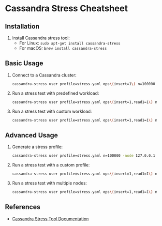 # Cassandra Stress Cheatsheet

## Installation

1. Install Cassandra stress tool:
    - For Linux: `sudo apt-get install cassandra-stress`
    - For macOS: `brew install cassandra-stress`

## Basic Usage

1. Connect to a Cassandra cluster:

    ```bash
    cassandra-stress user profile=stress.yaml ops\(insert=1\) n=100000 -node 127.0.0.1
    ```

2. Run a stress test with predefined workload:

    ```bash
    cassandra-stress user profile=stress.yaml ops\(insert=1,read1=1\) n=100000 -node 127.0.0.1
    ```

3. Run a stress test with custom workload:

    ```bash
    cassandra-stress user profile=stress.yaml ops\(insert=1,read1=1\) n=100000 -node 127.0.0.1 -rate threads=50
    ```

## Advanced Usage

1. Generate a stress profile:

    ```bash
    cassandra-stress user profile=stress.yaml n=100000 -node 127.0.0.1 -rate threads=50 -pop seq=1..100000
    ```

2. Run a stress test with a custom profile:

    ```bash
    cassandra-stress user profile=stress.yaml ops\(insert=1,read1=1\) n=100000 -node 127.0.0.1 -rate threads=50 -pop seq=1..100000
    ```

3. Run a stress test with multiple nodes:

    ```bash
    cassandra-stress user profile=stress.yaml ops\(insert=1,read1=1\) n=100000 -node 127.0.0.1,127.0.0.2,127.0.0.3 -rate threads=50
    ```

## References

- [Cassandra Stress Tool Documentation](https://cassandra.apache.org/doc/latest/tools/cassandra-stress.html)
